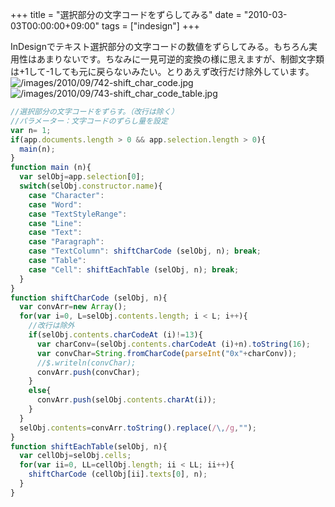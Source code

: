 +++
title = "選択部分の文字コードをずらしてみる"
date = "2010-03-03T00:00:00+09:00"
tags = ["indesign"]
+++

InDesignでテキスト選択部分の文字コードの数値をずらしてみる。もちろん実用性はあまりないです。ちなみに一見可逆的変換の様に思えますが、制御文字類は+1して-1しても元に戻らないみたい。とりあえず改行だけ除外しています。
![/images/2010/09/742-shift_char_code.jpg](/images/2010/09/742-shift_char_code.jpg)
![/images/2010/09/743-shift_char_code_table.jpg](/images/2010/09/743-shift_char_code_table.jpg)


```js
//選択部分の文字コードをずらす。（改行は除く）
//パラメーター：文字コードのずらし量を設定
var n= 1;
if(app.documents.length > 0 && app.selection.length > 0){
  main(n);
}
function main (n){
  var selObj=app.selection[0];
  switch(selObj.constructor.name){
    case "Character":
    case "Word":
    case "TextStyleRange":
    case "Line":
    case "Text":
    case "Paragraph":
    case "TextColumn": shiftCharCode (selObj, n); break;
    case "Table":
    case "Cell": shiftEachTable (selObj, n); break;
  }
}
function shiftCharCode (selObj, n){
  var convArr=new Array();
  for(var i=0, L=selObj.contents.length; i < L; i++){
    //改行は除外
    if(selObj.contents.charCodeAt (i)!=13){
      var charConv=(selObj.contents.charCodeAt (i)+n).toString(16);
      var convChar=String.fromCharCode(parseInt("0x"+charConv));
      //$.writeln(convChar);
      convArr.push(convChar);
    }
    else{
      convArr.push(selObj.contents.charAt(i));
    }
  }
  selObj.contents=convArr.toString().replace(/\,/g,"");
}
function shiftEachTable(selObj, n){
  var cellObj=selObj.cells;
  for(var ii=0, LL=cellObj.length; ii < LL; ii++){
    shiftCharCode (cellObj[ii].texts[0], n);
  }
}
```